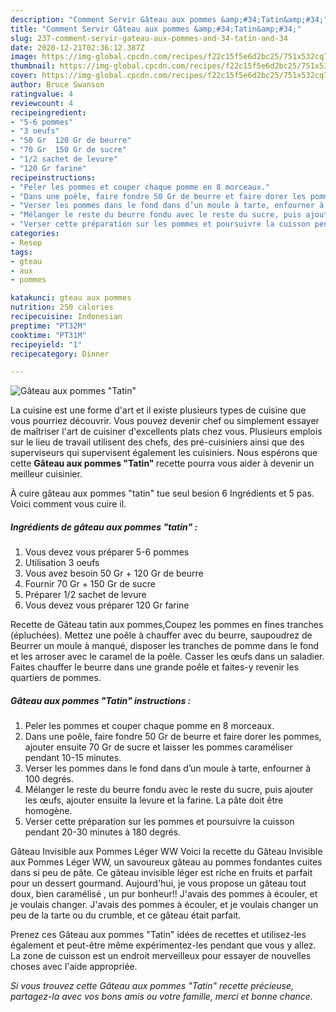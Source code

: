 ```yaml
---
description: "Comment Servir Gâteau aux pommes &amp;#34;Tatin&amp;#34;"
title: "Comment Servir Gâteau aux pommes &amp;#34;Tatin&amp;#34;"
slug: 237-comment-servir-gateau-aux-pommes-and-34-tatin-and-34
date: 2020-12-21T02:36:12.387Z
image: https://img-global.cpcdn.com/recipes/f22c15f5e6d2bc25/751x532cq70/gateau-aux-pommes-tatin-photo-principale-de-la-recette.jpg
thumbnail: https://img-global.cpcdn.com/recipes/f22c15f5e6d2bc25/751x532cq70/gateau-aux-pommes-tatin-photo-principale-de-la-recette.jpg
cover: https://img-global.cpcdn.com/recipes/f22c15f5e6d2bc25/751x532cq70/gateau-aux-pommes-tatin-photo-principale-de-la-recette.jpg
author: Bruce Swanson
ratingvalue: 4
reviewcount: 4
recipeingredient:
- "5-6 pommes"
- "3 oeufs"
- "50 Gr  120 Gr de beurre"
- "70 Gr  150 Gr de sucre"
- "1/2 sachet de levure"
- "120 Gr farine"
recipeinstructions:
- "Peler les pommes et couper chaque pomme en 8 morceaux."
- "Dans une poêle, faire fondre 50 Gr de beurre et faire dorer les pommes, ajouter ensuite 70 Gr de sucre et laisser les pommes caraméliser pendant 10-15 minutes."
- "Verser les pommes dans le fond dans d’un moule à tarte, enfourner à 100 degrés."
- "Mélanger le reste du beurre fondu avec le reste du sucre, puis ajouter les œufs, ajouter ensuite la levure et la farine. La pâte doit être homogène."
- "Verser cette préparation sur les pommes et poursuivre la cuisson pendant 20-30 minutes à 180 degrés."
categories:
- Resep
tags:
- gteau
- aux
- pommes

katakunci: gteau aux pommes 
nutrition: 250 calories
recipecuisine: Indonesian
preptime: "PT32M"
cooktime: "PT31M"
recipeyield: "1"
recipecategory: Dinner

---
```



![Gâteau aux pommes &#34;Tatin&#34;](https://img-global.cpcdn.com/recipes/f22c15f5e6d2bc25/751x532cq70/gateau-aux-pommes-tatin-photo-principale-de-la-recette.jpg)

La cuisine est une forme d'art et il existe plusieurs types de cuisine que vous pourriez découvrir. Vous pouvez devenir chef ou simplement essayer de maîtriser l'art de cuisiner d'excellents plats chez vous. Plusieurs emplois sur le lieu de travail utilisent des chefs, des pré-cuisiniers ainsi que des superviseurs qui supervisent également les cuisiniers. Nous espérons que cette <strong> Gâteau aux pommes &#34;Tatin&#34; </strong> recette pourra vous aider à devenir un meilleur cuisinier.

<!--inarticleads1-->

À cuire gâteau aux pommes &#34;tatin&#34; tue seul besion 6 Ingrédients et 5 pas. Voici comment vous cuire il.

##### Ingrédients de gâteau aux pommes &#34;tatin&#34; :

1. Vous devez vous préparer 5-6 pommes
1. Utilisation 3 oeufs
1. Vous avez besoin 50 Gr + 120 Gr de beurre
1. Fournir 70 Gr + 150 Gr de sucre
1. Préparer 1/2 sachet de levure
1. Vous devez vous préparer 120 Gr farine


Recette de Gâteau tatin aux pommes,Coupez les pommes en fines tranches (épluchées). Mettez une poêle à chauffer avec du beurre, saupoudrez de Beurrer un moule à manqué, disposer les tranches de pomme dans le fond et les arroser avec le caramel de la poêle. Casser les œufs dans un saladier. Faites chauffer le beurre dans une grande poêle et faites-y revenir les quartiers de pommes. 

<!--inarticleads2-->

##### Gâteau aux pommes &#34;Tatin&#34; instructions :

1. Peler les pommes et couper chaque pomme en 8 morceaux.
1. Dans une poêle, faire fondre 50 Gr de beurre et faire dorer les pommes, ajouter ensuite 70 Gr de sucre et laisser les pommes caraméliser pendant 10-15 minutes.
1. Verser les pommes dans le fond dans d’un moule à tarte, enfourner à 100 degrés.
1. Mélanger le reste du beurre fondu avec le reste du sucre, puis ajouter les œufs, ajouter ensuite la levure et la farine. La pâte doit être homogène.
1. Verser cette préparation sur les pommes et poursuivre la cuisson pendant 20-30 minutes à 180 degrés.


Gâteau Invisible aux Pommes Léger WW Voici la recette du Gâteau Invisible aux Pommes Léger WW, un savoureux gâteau au pommes fondantes cuites dans si peu de pâte. Ce gâteau invisible léger est riche en fruits et parfait pour un dessert gourmand. Aujourd&#39;hui, je vous propose un gâteau tout doux, bien caramélisé , un pur bonheur!! J&#39;avais des pommes à écouler, et je voulais changer. J&#39;avais des pommes à écouler, et je voulais changer un peu de la tarte ou du crumble, et ce gâteau était parfait. 

<!--inarticleads1-->

<p>
Prenez ces Gâteau aux pommes &#34;Tatin&#34; idées de recettes et utilisez-les également et peut-être même expérimentez-les pendant que vous y allez. La zone de cuisson est un endroit merveilleux pour essayer de nouvelles choses avec l'aide appropriée.
</p>

<p>
<i>Si vous trouvez cette Gâteau aux pommes &#34;Tatin&#34; recette précieuse, partagez-la avec vos bons amis ou votre famille, merci et bonne chance.</i>
</p>
